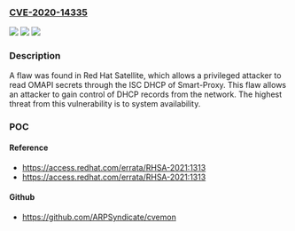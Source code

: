 ### [CVE-2020-14335](https://cve.mitre.org/cgi-bin/cvename.cgi?name=CVE-2020-14335)
![](https://img.shields.io/static/v1?label=Product&message=Red%20Hat%20Satellite&color=blue)
![](https://img.shields.io/static/v1?label=Version&message=%3D%20Red%20Hat%20Satellite%206.9%20&color=brighgreen)
![](https://img.shields.io/static/v1?label=Vulnerability&message=CWE-200&color=brighgreen)

### Description

A flaw was found in Red Hat Satellite, which allows a privileged attacker to read OMAPI secrets through the ISC DHCP of Smart-Proxy. This flaw allows an attacker to gain control of DHCP records from the network. The highest threat from this vulnerability is to system availability.

### POC

#### Reference
- https://access.redhat.com/errata/RHSA-2021:1313
- https://access.redhat.com/errata/RHSA-2021:1313

#### Github
- https://github.com/ARPSyndicate/cvemon


